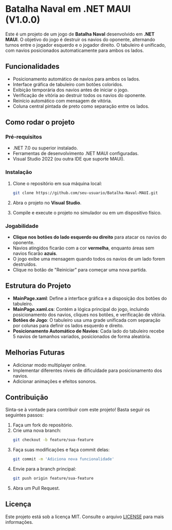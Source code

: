 # Batalha Naval em .NET MAUI (V1.0.0)

Este é um projeto de um jogo de **Batalha Naval** desenvolvido em **.NET MAUI**. O objetivo do jogo é destruir os navios do oponente, alternando turnos entre o jogador esquerdo e o jogador direito. O tabuleiro é unificado, com navios posicionados automaticamente para ambos os lados.

## Funcionalidades

- Posicionamento automático de navios para ambos os lados.
- Interface gráfica de tabuleiro com botões coloridos.
- Exibição temporária dos navios antes de iniciar o jogo.
- Verificação de vitória ao destruir todos os navios do oponente.
- Reinício automático com mensagem de vitória.
- Coluna central pintada de preto como separação entre os lados.

## Como rodar o projeto

### Pré-requisitos

- .NET 7.0 ou superior instalado.
- Ferramentas de desenvolvimento .NET MAUI configuradas.
- Visual Studio 2022 (ou outra IDE que suporte MAUI).

### Instalação

1. Clone o repositório em sua máquina local:
    ```bash
    git clone https://github.com/seu-usuario/Batalha-Naval-MAUI.git
    ```

2. Abra o projeto no **Visual Studio**.

3. Compile e execute o projeto no simulador ou em um dispositivo físico.

### Jogabilidade

- **Clique nos botões do lado esquerdo ou direito** para atacar os navios do oponente.
- Navios atingidos ficarão com a cor **vermelha**, enquanto áreas sem navios ficarão **azuis**.
- O jogo exibe uma mensagem quando todos os navios de um lado forem destruídos.
- Clique no botão de "Reiniciar" para começar uma nova partida.

## Estrutura do Projeto

- **MainPage.xaml**: Define a interface gráfica e a disposição dos botões do tabuleiro.
- **MainPage.xaml.cs**: Contém a lógica principal do jogo, incluindo posicionamento dos navios, cliques nos botões, e verificação de vitória.
- **Botões de Jogo**: O tabuleiro usa uma grade unificada com separação por colunas para definir os lados esquerdo e direito.
- **Posicionamento Automático de Navios**: Cada lado do tabuleiro recebe 5 navios de tamanhos variados, posicionados de forma aleatória.

## Melhorias Futuras

- Adicionar modo multiplayer online.
- Implementar diferentes níveis de dificuldade para posicionamento dos navios.
- Adicionar animações e efeitos sonoros.

## Contribuição

Sinta-se à vontade para contribuir com este projeto! Basta seguir os seguintes passos:

1. Faça um fork do repositório.
2. Crie uma nova branch:
    ```bash
    git checkout -b feature/sua-feature
    ```
3. Faça suas modificações e faça commit delas:
    ```bash
    git commit -m 'Adiciona nova funcionalidade'
    ```
4. Envie para a branch principal:
    ```bash
    git push origin feature/sua-feature
    ```
5. Abra um Pull Request.

## Licença

Este projeto está sob a licença MIT. Consulte o arquivo [LICENSE](LICENSE) para mais informações.
